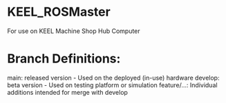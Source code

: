 # KEEL_ROSMaster
For use on KEEL Machine Shop Hub Computer

# Branch Definitions: 
main: released version - Used on the deployed (in-use) hardware
develop: beta version - Used on testing platform or simulation
feature/...: Individual additions intended for merge with develop
